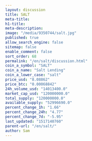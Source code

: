 ```yaml
---
layout: discussion
title: SALT
meta-title: 
h1-title: 
meta-description: 
image: "/media/9350744/salt.jpg"
published: true
allow_search_engine: false
sitemap: false
enable_comment: false
sort_order: 68
permalink: "/en/salt/discussion.html"
coin_a_symbol: "SALT"
coin_a_name: "Salt Lending"
coin_a_lower_case: "salt"
price_usd: "8.08862"
price_btc: "0.00068842"
24h_volume_usd: "14013400.0"
market_cap_usd: "120000000.0"
total_supply: "120000000.0"
available_supply: "52996690.0"
percent_change_1h: "1.66"
percent_change_24h: "4.77"
percent_change_7d: "-5.95"
last_updated: "1517140760"
parent-url: "/en/salt/"
author: Sam
---
```



